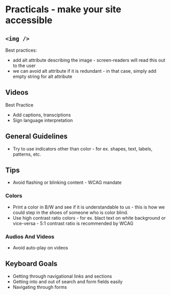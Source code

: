 # Practicals - make your site accessible

## `<img />`
Best practices:
- add alt attribute describing the image - screen-readers will read this out to the user
- we can avoid alt attribute if it is redundant - in that case, simply add empty string for alt attribute

## Videos
Best Practice
- Add captions, transciptions
- Sign language interpretation

## General Guidelines
- Try to use indicators other than color - for ex. shapes, text, labels, patterns, etc.


## Tips
- Avoid flashing or blinking content - WCAG mandate

### Colors
- Print a color in B/W and see if it is understandable to us - this is how we could step in the shoes of someone who is color blind.
- Use high contrast ratio colors - for ex. blact text on white background or vice-versa - 5:1 contrast ratio is recommended by WCAG

### Audios And Videos
- Avoid auto-play on videos

## Keyboard Goals
- Getting through navigational links and sections
- Getting into and out of search and form fields easily
- Navigating through forms


